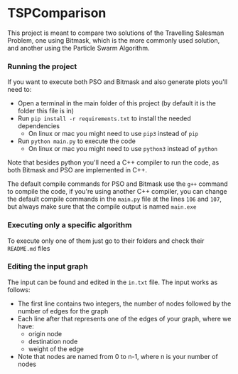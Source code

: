 # TSPComparison

This project is meant to compare two solutions of the Travelling Salesman Problem, one using Bitmask, which is the more commonly used solution, and another using the Particle Swarm Algorithm.

### Running the project
If you want to execute both PSO and Bitmask and also generate plots you'll need to:
- Open a terminal in the main folder of this project (by default it is the folder this file is in)
- Run `pip install -r requirements.txt` to install the needed dependencies 
  - On linux or mac you might need to use `pip3` instead of `pip`
- Run `python main.py` to execute the code
  - On linux or mac you might need to use `python3` instead of `python`

Note that besides python you'll need a C++ compiler to run the code, as both Bitmask and PSO are implemented in C++.

The default compile commands for PSO and Bitmask use the `g++` command to compile the code, if you're using another C++ compiler, you can change the default compile commands in the `main.py` file at the lines `106` and `107`, but always make sure that the compile output is named `main.exe`

### Executing only a specific algorithm
To execute only one of them just go to their folders and check their `README.md` files

### Editing the input graph
The input can be found and edited in the `in.txt` file. The input works as follows:
- The first line contains two integers, the number of nodes followed by the number of edges for the graph
- Each line after that represents one of the edges of your graph, where we have:
  - origin node
  - destination node
  - weight of the edge
- Note that nodes are named from 0 to n-1, where n is your number of nodes